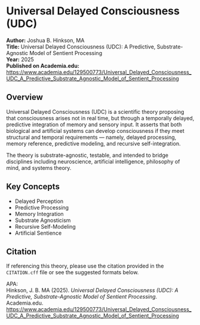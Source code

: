 # Universal Delayed Consciousness (UDC)

**Author:** Joshua B. Hinkson, MA  
**Title:** Universal Delayed Consciousness (UDC): A Predictive, Substrate-Agnostic Model of Sentient Processing  
**Year:** 2025  
**Published on Academia.edu:** https://www.academia.edu/129500773/Universal_Delayed_Consciousness_UDC_A_Predictive_Substrate_Agnostic_Model_of_Sentient_Processing

## Overview

Universal Delayed Consciousness (UDC) is a scientific theory proposing that consciousness arises not in real time, but through a temporally delayed, predictive integration of memory and sensory input. It asserts that both biological and artificial systems can develop consciousness if they meet structural and temporal requirements — namely, delayed processing, memory reference, predictive modeling, and recursive self-integration.

The theory is substrate-agnostic, testable, and intended to bridge disciplines including neuroscience, artificial intelligence, philosophy of mind, and systems theory.

## Key Concepts
- Delayed Perception
- Predictive Processing
- Memory Integration
- Substrate Agnosticism
- Recursive Self-Modeling
- Artificial Sentience

## Citation

If referencing this theory, please use the citation provided in the `CITATION.cff` file or see the suggested formats below.

APA:  
Hinkson, J. B. MA (2025). *Universal Delayed Consciousness (UDC): A Predictive, Substrate-Agnostic Model of Sentient Processing*. Academia.edu. https://www.academia.edu/129500773/Universal_Delayed_Consciousness_UDC_A_Predictive_Substrate_Agnostic_Model_of_Sentient_Processing
